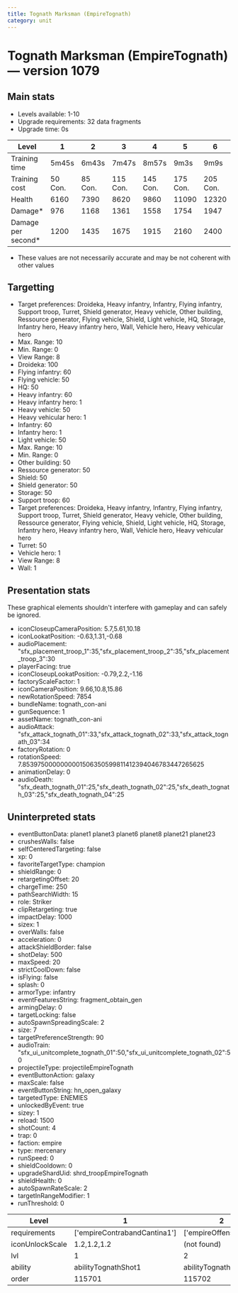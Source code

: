 ```yaml
---
title: Tognath Marksman (EmpireTognath)
category: unit
---
```


# Tognath Marksman (EmpireTognath) — version 1079

## Main stats

  * Levels available: 1-10
  * Upgrade requirements: 32 data fragments
  * Upgrade time: 0s

|Level             |1      |2      |3       |4       |5       |6       |7       |8       |9       |10      |
|------------------|-------|-------|--------|--------|--------|--------|--------|--------|--------|--------|
|Training time     |5m45s  |6m43s  |7m47s   |8m57s   |9m3s    |9m9s    |9m15s   |9m21s   |9m27s   |9m33s   |
|Training cost     |50 Con.|85 Con.|115 Con.|145 Con.|175 Con.|205 Con.|235 Con.|265 Con.|295 Con.|325 Con.|
|Health            |6160   |7390   |8620    |9860    |11090   |12320   |13550   |14780   |16020   |18480   |
|Damage*           |976    |1168   |1361    |1558    |1754    |1947    |2144    |2336    |2529    |2918    |
|Damage per second*|1200   |1435   |1675    |1915    |2160    |2400    |2640    |2875    |3115    |3590    |

* These values are not necessarily accurate and may be not coherent with other values

## Targetting

  * Target preferences: Droideka, Heavy infantry, Infantry, Flying infantry, Support troop, Turret, Shield generator, Heavy vehicle, Other building, Ressource generator, Flying vehicle, Shield, Light vehicle, HQ, Storage, Infantry hero, Heavy infantry hero, Wall, Vehicle hero, Heavy vehicular hero
  * Max. Range: 10
  * Min. Range: 0
  * View Range: 8
  * Droideka: 100
  * Flying infantry: 60
  * Flying vehicle: 50
  * HQ: 50
  * Heavy infantry: 60
  * Heavy infantry hero: 1
  * Heavy vehicle: 50
  * Heavy vehicular hero: 1
  * Infantry: 60
  * Infantry hero: 1
  * Light vehicle: 50
  * Max. Range: 10
  * Min. Range: 0
  * Other building: 50
  * Ressource generator: 50
  * Shield: 50
  * Shield generator: 50
  * Storage: 50
  * Support troop: 60
  * Target preferences: Droideka, Heavy infantry, Infantry, Flying infantry, Support troop, Turret, Shield generator, Heavy vehicle, Other building, Ressource generator, Flying vehicle, Shield, Light vehicle, HQ, Storage, Infantry hero, Heavy infantry hero, Wall, Vehicle hero, Heavy vehicular hero
  * Turret: 50
  * Vehicle hero: 1
  * View Range: 8
  * Wall: 1

## Presentation stats

These graphical elements shouldn't interfere with gameplay and can safely be ignored.

  * iconCloseupCameraPosition: 5.7,5.61,10.18
  * iconLookatPosition: -0.63,1.31,-0.68
  * audioPlacement: "sfx_placement_troop_1":35,"sfx_placement_troop_2":35,"sfx_placement_troop_3":30
  * playerFacing: true
  * iconCloseupLookatPosition: -0.79,2.2,-1.16
  * factoryScaleFactor: 1
  * iconCameraPosition: 9.66,10.8,15.86
  * newRotationSpeed: 7854
  * bundleName: tognath_con-ani
  * gunSequence: 1
  * assetName: tognath_con-ani
  * audioAttack: "sfx_attack_tognath_01":33,"sfx_attack_tognath_02":33,"sfx_attack_tognath_03":34
  * factoryRotation: 0
  * rotationSpeed: 7.8539750000000001506350599811412394046783447265625
  * animationDelay: 0
  * audioDeath: "sfx_death_tognath_01":25,"sfx_death_tognath_02":25,"sfx_death_tognath_03":25,"sfx_death_tognath_04":25

## Uninterpreted stats

  * eventButtonData: planet1 planet3 planet6 planet8 planet21 planet23
  * crushesWalls: false
  * selfCenteredTargeting: false
  * xp: 0
  * favoriteTargetType: champion
  * shieldRange: 0
  * retargetingOffset: 20
  * chargeTime: 250
  * pathSearchWidth: 15
  * role: Striker
  * clipRetargeting: true
  * impactDelay: 1000
  * sizex: 1
  * overWalls: false
  * acceleration: 0
  * attackShieldBorder: false
  * shotDelay: 500
  * maxSpeed: 20
  * strictCoolDown: false
  * isFlying: false
  * splash: 0
  * armorType: infantry
  * eventFeaturesString: fragment_obtain_gen
  * armingDelay: 0
  * targetLocking: false
  * autoSpawnSpreadingScale: 2
  * size: 7
  * targetPreferenceStrength: 90
  * audioTrain: "sfx_ui_unitcomplete_tognath_01":50,"sfx_ui_unitcomplete_tognath_02":50
  * projectileType: projectileEmpireTognath
  * eventButtonAction: galaxy
  * maxScale: false
  * eventButtonString: hn_open_galaxy
  * targetedType: ENEMIES
  * unlockedByEvent: true
  * sizey: 1
  * reload: 1500
  * shotCount: 4
  * trap: 0
  * faction: empire
  * type: mercenary
  * runSpeed: 0
  * shieldCooldown: 0
  * upgradeShardUid: shrd_troopEmpireTognath
  * shieldHealth: 0
  * autoSpawnRateScale: 2
  * targetInRangeModifier: 1
  * runThreshold: 0

|Level          |1                           |2                    |3                    |4                    |5                    |6                    |7                    |8                    |9                    |10                    |
|---------------|----------------------------|---------------------|---------------------|---------------------|---------------------|---------------------|---------------------|---------------------|---------------------|----------------------|
|requirements   |['empireContrabandCantina1']|['empireOffenseLab2']|['empireOffenseLab3']|['empireOffenseLab4']|['empireOffenseLab5']|['empireOffenseLab6']|['empireOffenseLab7']|['empireOffenseLab8']|['empireOffenseLab9']|['empireOffenseLab10']|
|iconUnlockScale|1.2,1.2,1.2                 |(not found)          |(not found)          |(not found)          |(not found)          |(not found)          |(not found)          |(not found)          |(not found)          |(not found)           |
|lvl            |1                           |2                    |3                    |4                    |5                    |6                    |7                    |8                    |9                    |10                    |
|ability        |abilityTognathShot1         |abilityTognathShot2  |abilityTognathShot3  |abilityTognathShot4  |abilityTognathShot5  |abilityTognathShot6  |abilityTognathShot7  |abilityTognathShot8  |abilityTognathShot9  |abilityTognathShot10  |
|order          |115701                      |115702               |115703               |115704               |115705               |115706               |115707               |115708               |115709               |115710                |

